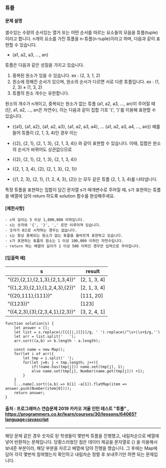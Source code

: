 ### 튜플

#### 문제 설명
셀수있는 수량의 순서있는 열거 또는 어떤 순서를 따르는 요소들의 모음을 튜플(tuple)이라고 합니다. n개의 요소를 가진 튜플을 n-튜플(n-tuple)이라고 하며, 다음과 같이 표현할 수 있습니다.

- (a1, a2, a3, ..., an)

튜플은 다음과 같은 성질을 가지고 있습니다.

1. 중복된 원소가 있을 수 있습니다. ex : (2, 3, 1, 2)
2. 원소에 정해진 순서가 있으며, 원소의 순서가 다르면 서로 다른 튜플입니다. ex : (1, 2, 3) ≠ (1, 3, 2)
3. 튜플의 원소 개수는 유한합니다.

원소의 개수가 n개이고, 중복되는 원소가 없는 튜플 (a1, a2, a3, ..., an)이 주어질 때(단, a1, a2, ..., an은 자연수), 이는 다음과 같이 집합 기호 '{', '}'를 이용해 표현할 수 있습니다.

- {{a1}, {a1, a2}, {a1, a2, a3}, {a1, a2, a3, a4}, ... {a1, a2, a3, a4, ..., an}}
예를 들어 튜플이 (2, 1, 3, 4)인 경우 이는

- {{2}, {2, 1}, {2, 1, 3}, {2, 1, 3, 4}}
와 같이 표현할 수 있습니다. 이때, 집합은 원소의 순서가 바뀌어도 상관없으므로

- {{2}, {2, 1}, {2, 1, 3}, {2, 1, 3, 4}}
- {{2, 1, 3, 4}, {2}, {2, 1, 3}, {2, 1}}
- {{1, 2, 3}, {2, 1}, {1, 2, 4, 3}, {2}}
는 모두 같은 튜플 (2, 1, 3, 4)를 나타냅니다.

특정 튜플을 표현하는 집합이 담긴 문자열 s가 매개변수로 주어질 때, s가 표현하는 튜플을 배열에 담아 return 하도록 solution 함수를 완성해주세요.

#### [제한사항]
    - s의 길이는 5 이상 1,000,000 이하입니다.
    - s는 숫자와 '{', '}', ',' 로만 이루어져 있습니다.
    - 숫자가 0으로 시작하는 경우는 없습니다.
    - s는 항상 중복되는 원소가 없는 튜플을 올바르게 표현하고 있습니다.
    - s가 표현하는 튜플의 원소는 1 이상 100,000 이하인 자연수입니다.
    - return 하는 배열의 길이가 1 이상 500 이하인 경우만 입력으로 주어집니다.
#### [입출력 예]
|s|result|
|--|----|
|"{{2},{2,1},{2,1,3},{2,1,3,4}}"|[2, 1, 3, 4]|
|"{{1,2,3},{2,1},{1,2,4,3},{2}}"|[2, 1, 3, 4]|
|"{{20,111},{111}}"|[111, 20]|
|"{{123}}"|[123]|
|"{{4,2,3},{3},{2,3,4,1},{2,3}}"|[3, 2, 4, 1]|

```
function solution(s) {
    let answer = [];
    let list = s.replace(/[{{]|,|[}}]/g, ' ').replace(/^\s+|\s+$/g,'')
    let arr = list.split('   ');
    arr.sort((a,b) => b.length - a.length);
    
    const name = new Map();
    for(let i of arr){
        let tmp = i.split(' ');
        for(let j=0; j < tmp.length; j++){
            if(!name.has(tmp[j])) name.set(tmp[j], 1);
            else name.set(tmp[j], Number(name.get(tmp[j])) +1);
        }
    }
    [...name].sort((a,b) => b[1] -a[1]).flatMap(item => answer.push(Number(item[0])));
    return answer;
}
```
#### 출처 : 프로그래머스 연습문제 2019 카카오 겨울 인턴 테스트  "튜플" , https://programmers.co.kr/learn/courses/30/lessons/64065?language=javascript
----------------------------------------------------------------------------------------------------------------------------------------------
해당 문제 같은 경우 숫자로 된 학생들이 몇번씩 튜플을 진행했고, 내림차순으로 배열에 넣어 반환하는 문제입니다. 
당황스러웠던 점은 데이터 제공을 문자열로 {} 을 이용해서 보내준 부분이라, 해당 부분을 자르고 배열에 담아 진행을 했습니다.
그 후에는 Map에 담아 각각 몇번씩 참여했는지 확인하고 내림차순 정렬 후 보내주기만 하면 되는 문제입니다.


